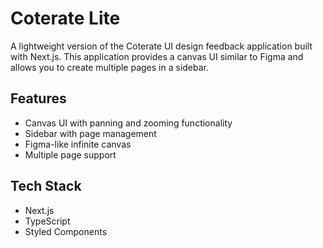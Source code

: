 # Coterate Lite

A lightweight version of the Coterate UI design feedback application built with Next.js. This application provides a canvas UI similar to Figma and allows you to create multiple pages in a sidebar.

## Features

- Canvas UI with panning and zooming functionality
- Sidebar with page management
- Figma-like infinite canvas
- Multiple page support

## Tech Stack

- Next.js
- TypeScript
- Styled Components